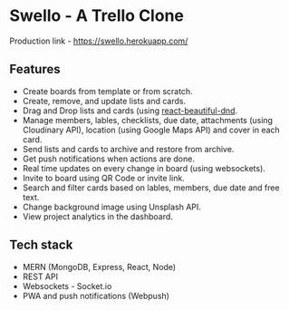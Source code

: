 # Swello - A Trello Clone
Production link - https://swello.herokuapp.com/
## Features
* Create boards from template or from scratch.
* Create, remove, and update lists and cards.
* Drag and Drop lists and cards (using [react-beautiful-dnd](https://github.com/atlassian/react-beautiful-dnd).
* Manage members, lables, checklists, due date, attachments (using Cloudinary API), location (using Google Maps API) and cover in each card.
* Send lists and cards to archive and restore from archive.
* Get push notifications when actions are done.
* Real time updates on every change in board (using websockets).
* Invite to board using QR Code or invite link.
* Search and filter cards based on lables, members, due date and free text.
* Change background image using Unsplash API.
* View project analytics in the dashboard.

## Tech stack
* MERN (MongoDB, Express, React, Node)
* REST API
* Websockets - Socket.io
* PWA and push notifications (Webpush)
